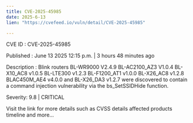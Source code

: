 ```yaml
---
title: CVE-2025-45985
date: 2025-6-13
lien: "https://cvefeed.io/vuln/detail/CVE-2025-45985"

---
```


CVE ID : CVE-2025-45985

Published :  June 13
2025
12:15 p.m. | 3 hours
48 minutes ago

Description : Blink routers BL-WR9000 V2.4.9
BL-AC2100_AZ3 V1.0.4
BL-X10_AC8 v1.0.5
BL-LTE300 v1.2.3
BL-F1200_AT1 v1.0.0
BL-X26_AC8 v1.2.8
BLAC450M_AE4 v4.0.0 and BL-X26_DA3 v1.2.7 were discovered to contain a command injection vulnerability via the bs_SetSSIDHide function.

Severity: 9.8 | CRITICAL

Visit the link for more details
such as CVSS details
affected products
timeline
and more...
